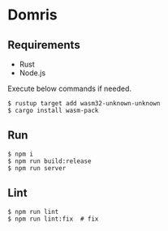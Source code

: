 # Domris

## Requirements

- Rust
- Node.js

Execute below commands if needed.

```terminal
$ rustup target add wasm32-unknown-unknown
$ cargo install wasm-pack
```

## Run

```terminal
$ npm i
$ npm run build:release
$ npm run server
```

## Lint

```terminal
$ npm run lint
$ npm run lint:fix  # fix
```
